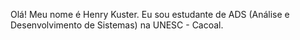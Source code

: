 Olá! Meu nome é Henry Kuster. 
Eu sou estudante de ADS (Análise e Desenvolvimento de Sistemas) na UNESC - Cacoal.

